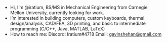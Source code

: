 - Hi, I’m @iratium, BS/MS in Mechanical Engineering from Carnegie Mellon University, currently looking for work.
- I’m interested in building computers, custom keyboards, thermal design/analysis, CAD/FEA, 3D printing, and basic to intermediate programming (C/C++, Java, MATLAB, LaTeX)
- How to reach me:
    Discord: Iratium#4718
    Email: gavinshehan@gmail.com

<!---
iratium/iratium is a ✨ special ✨ repository because its `README.md` (this file) appears on your GitHub profile.
You can click the Preview link to take a look at your changes.
--->
